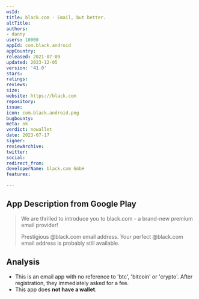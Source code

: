 ```yaml
---
wsId: 
title: black.com - Email, but better.
altTitle: 
authors:
- danny
users: 10000
appId: com.black.android
appCountry: 
released: 2021-07-09
updated: 2023-12-05
version: '41.0'
stars: 
ratings: 
reviews: 
size: 
website: https://black.com
repository: 
issue: 
icon: com.black.android.png
bugbounty: 
meta: ok
verdict: nowallet
date: 2023-07-17
signer: 
reviewArchive: 
twitter: 
social: 
redirect_from: 
developerName: black.com GmbH
features: 

---
```


## App Description from Google Play

> We are thrilled to introduce you to black.com - a brand-new premium email provider!
>
> Prestigious @black.com email address. Your perfect @black.com email address is probably still available.

## Analysis

- This is an email app with no reference to 'btc', 'bitcoin' or 'crypto'. After registration, they immediately asked for a fee.
- This app does **not have a wallet**.
